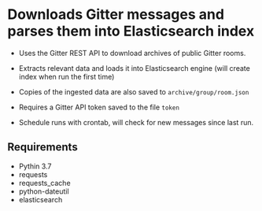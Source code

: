 # Downloads Gitter messages and parses them into Elasticsearch index

- Uses the Gitter REST API to download archives of public Gitter rooms.

- Extracts relevant data and loads it into Elasticsearch engine (will create index
when run the first time)

- Copies of the ingested data are also saved to `archive/group/room.json`

- Requires a Gitter API token saved to the file `token`

- Schedule runs with crontab, will check for new messages since last run.

## Requirements

- Pythin 3.7
- requests
- requests_cache
- python-dateutil
- elasticsearch
